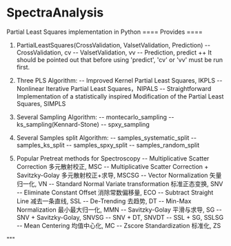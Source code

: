 # SpectraAnalysis
Partial Least Squares implementation in Python
==== Provides ==== 
  1. PartialLeastSquares(CrossValidation, ValsetValidation, Prediction)
     -- CrossValidation, cv
     -- ValsetValidation, vv
     -- Prediction, predict
     ++ It should be pointed out that before using 'predict', 'cv' or 'vv' must be run first.

  2. Three PLS Algorithm:
     -- Improved Kernel Partial Least Squares, IKPLS
     -- Nonlinear Iterative Partial Least Squares，NIPALS
     -- Straightforward Implementation of a statistically inspired Modification of the Partial Least Squares, SIMPLS

  3. Several Sampling Algorithm:
     -- montecarlo_sampling
     -- ks_sampling(Kennard-Stone)
     -- spxy_sampling

  4. Several Samples split Algorithm:
     -- samples_systematic_split
     -- samples_ks_split
     -- samples_spxy_split
     -- samples_random_split

  5. Popular Pretreat methods for Spectroscopy
     -- Multiplicative Scatter Correction 多元散射校正, MSC
     -- Multiplicative Scatter Correction + Savitzky-Golay 多元散射校正+求导, MSCSG
     -- Vector Normalization 矢量归一化, VN
     -- Standard Normal Variate transformation 标准正态变换, SNV
     -- Eliminate Constant Offset 消除常数偏移量, ECO
     -- Subtract Straight Line 减去一条直线, SSL
     -- De-Trending 去趋势, DT
     -- Min-Max Normalization 最小最大归一化, MMN
     -- Savitzky-Golay 平滑与求导, SG
     -- SNV + Savitzky-Golay, SNVSG
     -- SNV + DT, SNVDT
     -- SSL + SG, SSLSG
     -- Mean Centering 均值中心化, MC
     -- Zscore Standardization 标准化, ZS

"""
